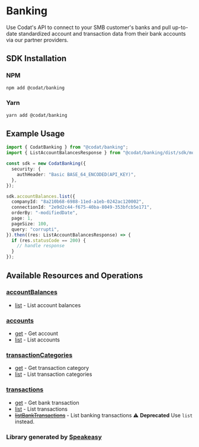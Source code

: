 # Banking
    
﻿Use Codat's API to connect to your SMB customer's banks and pull up-to-date standardized account and transaction data from their bank accounts via our partner providers.

<!-- Start SDK Installation -->
## SDK Installation

### NPM

```bash
npm add @codat/banking
```

### Yarn

```bash
yarn add @codat/banking
```
<!-- End SDK Installation -->

## Example Usage
<!-- Start SDK Example Usage -->


```typescript
import { CodatBanking } from "@codat/banking";
import { ListAccountBalancesResponse } from "@codat/banking/dist/sdk/models/operations";

const sdk = new CodatBanking({
  security: {
    authHeader: "Basic BASE_64_ENCODED(API_KEY)",
  },
});

sdk.accountBalances.list({
  companyId: "8a210b68-6988-11ed-a1eb-0242ac120002",
  connectionId: "2e9d2c44-f675-40ba-8049-353bfcb5e171",
  orderBy: "-modifiedDate",
  page: 1,
  pageSize: 100,
  query: "corrupti",
}).then((res: ListAccountBalancesResponse) => {
  if (res.statusCode == 200) {
    // handle response
  }
});
```
<!-- End SDK Example Usage -->

<!-- Start SDK Available Operations -->
## Available Resources and Operations


### [accountBalances](docs/sdks/accountbalances/README.md)

* [list](docs/sdks/accountbalances/README.md#list) - List account balances

### [accounts](docs/sdks/accounts/README.md)

* [get](docs/sdks/accounts/README.md#get) - Get account
* [list](docs/sdks/accounts/README.md#list) - List accounts

### [transactionCategories](docs/sdks/transactioncategories/README.md)

* [get](docs/sdks/transactioncategories/README.md#get) - Get transaction category
* [list](docs/sdks/transactioncategories/README.md#list) - List transaction categories

### [transactions](docs/sdks/transactions/README.md)

* [get](docs/sdks/transactions/README.md#get) - Get bank transaction
* [list](docs/sdks/transactions/README.md#list) - List transactions
* [~~listBankTransactions~~](docs/sdks/transactions/README.md#listbanktransactions) - List banking transactions :warning: **Deprecated** Use `list` instead.
<!-- End SDK Available Operations -->
### Library generated by [Speakeasy](https://docs.speakeasyapi.dev/docs/using-speakeasy/client-sdks)
